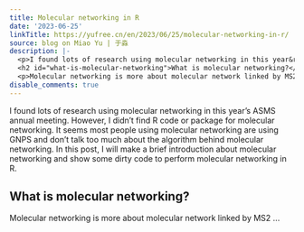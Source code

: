```yaml
---
title: Molecular networking in R
date: '2023-06-25'
linkTitle: https://yufree.cn/en/2023/06/25/molecular-networking-in-r/
source: blog on Miao Yu | 于淼
description: |-
  <p>I found lots of research using molecular networking in this year&rsquo;s ASMS annual meeting. However, I didn&rsquo;t find R code or package for molecular networking. It seems most people using molecular networking are using GNPS and don&rsquo;t talk too much about the algorithm behind molecular networking. In this post, I will make a brief introduction about molecular networking and show some dirty code to perform molecular networking in R.</p>
  <h2 id="what-is-molecular-networking">What is molecular networking?</h2>
  <p>Molecular networking is more about molecular network linked by MS2 ...
disable_comments: true
---
```

<p>I found lots of research using molecular networking in this year&rsquo;s ASMS annual meeting. However, I didn&rsquo;t find R code or package for molecular networking. It seems most people using molecular networking are using GNPS and don&rsquo;t talk too much about the algorithm behind molecular networking. In this post, I will make a brief introduction about molecular networking and show some dirty code to perform molecular networking in R.</p>
<h2 id="what-is-molecular-networking">What is molecular networking?</h2>
<p>Molecular networking is more about molecular network linked by MS2 ...